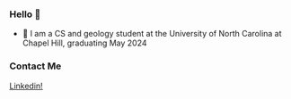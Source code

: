 ### Hello 👋

- 🌵 I am a CS and geology student at the University of North Carolina at Chapel Hill, graduating May 2024

### Contact Me
[Linkedin!](https://www.linkedin.com/in/shriyamandal/)




<!--
**shriyamandal/shriyamandal** is a ✨ _special_ ✨ repository because its `README.md` (this file) appears on your GitHub profile.

Here are some ideas to get you started:

- 🔭 I’m currently working on ...
- 🌱 I’m currently learning ...
- 👯 I’m looking to collaborate on ...
- 🤔 I’m looking for help with ...
- 💬 Ask me about ...
- 📫 How to reach me: ...
- 😄 Pronouns: ...
- ⚡ Fun fact: ...
-->
